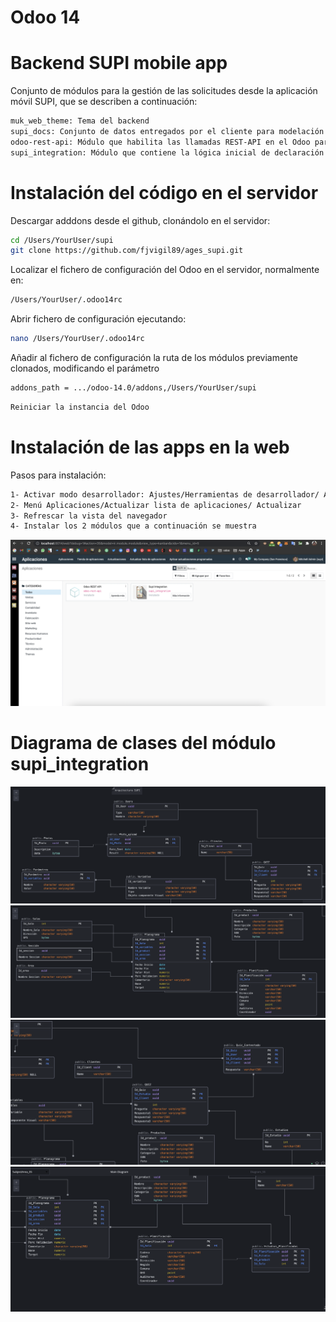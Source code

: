 # Odoo 14
# Backend SUPI mobile app

Conjunto de módulos para la gestión de las solicitudes desde la aplicación móvil SUPI, que se describen a continuación:

```bash
muk_web_theme: Tema del backend
supi_docs: Conjunto de datos entregados por el cliente para modelación de la arquitectura del sistema
odoo-rest-api: Módulo que habilita las llamadas REST-API en el Odoo para el manejo de funcionalidades en la app móvil
supi_integration: Módulo que contiene la lógica inicial de declaración de modelos en la base de datos.
```



# Instalación del código en el servidor

Descargar adddons desde el github, clonándolo en el servidor:


```bash
cd /Users/YourUser/supi
git clone https://github.com/fjvigil89/ages_supi.git
```

Localizar el fichero de configuración del Odoo en el servidor, normalmente en:

```bash
/Users/YourUser/.odoo14rc
```

Abrir fichero de configuración ejecutando:

```bash
nano /Users/YourUser/.odoo14rc
```

Añadir al fichero de configuración la ruta de los módulos previamente clonados, modificando el parámetro 

```bash
addons_path = .../odoo-14.0/addons,/Users/YourUser/supi
```

```bash
Reiniciar la instancia del Odoo
```

# Instalación de las apps en la web

Pasos para instalación:

```bash
1- Activar modo desarrollador: Ajustes/Herramientas de desarrollador/ Activar modo desarrollador
2- Menú Aplicaciones/Actualizar lista de aplicaciones/ Actualizar
3- Refrescar la vista del navegador
4- Instalar los 2 módulos que a continuación se muestra
```
![Image text](https://github.com/fjvigil89/ages_supi/blob/master/supi_docs/install_apps.png)



# Diagrama de clases del módulo supi_integration


![Relacion de los modelos Users,Photos,PhotoUpload,Clientes,Quiz, Variables y parametros](https://github.com/fjvigil89/ages_supi/blob/master/supi_docs/DER/diagrama1.png)
![Image text](https://github.com/fjvigil89/ages_supi/blob/master/supi_docs/DER/diagrama2.png)
![Image text](https://github.com/fjvigil89/ages_supi/blob/master/supi_docs/DER/diagrama3.png)
![Image text](https://github.com/fjvigil89/ages_supi/blob/master/supi_docs/DER/diagrama4.png)